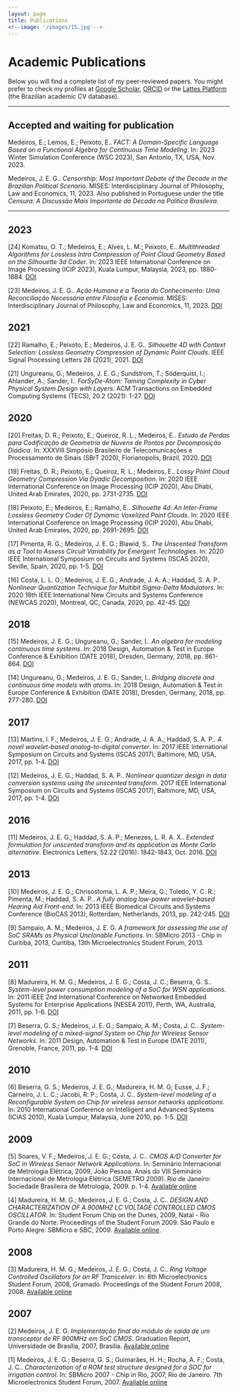 ```yaml
---
layout: page
title: Publications
<!--image: '/images/15.jpg'-->
---
```


# Academic Publications

Below you will find a complete list of my peer-reviewed papers. You might prefer to check my profiles at [Google Scholar](https://scholar.google.com/citations?user=uwoh_14AAAAJ&hl=en), [ORCID](https://orcid.org/0000-0001-6529-0780) or the [Lattes Platform](http://lattes.cnpq.br/2307490672260330) (the Brazilian academic CV database).

---

## Accepted and waiting for publication

Medeiros, E.; Lemos, E.; Peixoto, E.. *FACT: A Domain-Specific Language Based on a Functional Algebra for Continuous Time Modeling*. In: 2023 Winter Simulation Conference (WSC 2023), San Antonio, TX, USA, Nov. 2023.

Medeiros, J. E. G.. *Censorship: Most Important Debate of the Decade in the Brazilian Political Scenario*. MISES: Interdisciplinary Journal of Philosophy, Law and Economics, 11, 2023. Also published in Portuguese under the title *Censura: A Discussão Mais Importante da Década na Política Brasileira*.

---

## 2023

[24] Komatsu, O. T.; Medeiros, E.; Alves, L. M.; Peixoto, E.. *Multithreaded Algorithms for Lossless Intra Compression of Point Cloud Geometry Based on the Silhouette 3d Coder*. In: 2023 IEEE International Conference on Image Processing (ICIP 2023), Kuala Lumpur, Malaysia, 2023, pp. 1880-1884. [DOI](https://doi.org/10.1109%2Ficip49359.2023.10222713)

[23] Medeiros, J. E. G.. *Ação Humana e a Teoria do Conhecimento: Uma Reconciliação Necessária entre Filosofia e Economia*. MISES: Interdisciplinary Journal of Philosophy, Law and Economics, 11, 2023. [DOI](https://doi.org/10.30800/mises.2023.v11.1513)

## 2021

[22] Ramalho, E.; Peixoto, E.; Medeiros, J. E. G.. *Silhouette 4D with Context Selection: Lossless Geometry Compression of Dynamic Point Clouds*. IEEE Signal Processing Letters 28 (2021), 2021. [DOI](https://doi.org/10.1109%2Flsp.2021.3102525)

[21] Ungureanu, G.; Medeiros, J. E. G.; Sundstrom, T.; Söderquist, I.; Ahlander, A.; Sander, I.. *ForSyDe-Atom: Taming Complexity in Cyber Physical System Design with Layers*. ACM Transactions on Embedded Computing Systems (TECS), 20.2 (2021): 1-27. [DOI](https://doi.org/10.1145%2F3424667)


## 2020

[20] Freitas, D. R.; Peixoto, E.; Queiroz, R. L.; Medeiros, E.. *Estudo de Perdas para Codificação de Geometria de Nuvens de Pontos por Decomposição Diádica*. In: XXXVIII Simpósio Brasileiro de Telecomunicações e Processamento de Sinais (SBrT 2020), Florianopolis, Brazil, 2020. [DOI](https://doi.org/10.14209/sbrt.2020.1570658416)

[19] Freitas, D. R.; Peixoto, E.; Queiroz, R. L.; Medeiros, E.. *Lossy Point Cloud Geometry Compression Via Dyadic Decomposition*. In: 2020 IEEE International Conference on Image Processing (ICIP 2020), Abu Dhabi, United Arab Emirates, 2020, pp. 2731-2735. [DOI](https://doi.org/10.1109%2Ficip40778.2020.9190910)

[18] Peixoto, E.; Medeiros, E.; Ramalho, E.. *Silhouette 4d: An Inter-Frame Lossless Geometry Coder Of Dynamic Voxelized Point Clouds*. In: 2020 IEEE International Conference on Image Processing (ICIP 2020), Abu Dhabi, United Arab Emirates, 2020, pp. 2691-2695. [DOI](https://doi.org/10.1109%2Ficip40778.2020.9190648)

[17] Pimenta, R. G.; Medeiros, J. E. G.; Blawid, S.. *The Unscented Transform as a Tool to Assess Circuit Variability for Emergent Technologies*. In: 2020 IEEE International Symposium on Circuits and Systems (ISCAS 2020), Seville, Spain, 2020, pp. 1-5. [DOI](https://doi.org/10.1109%2Fiscas45731.2020.9181094)

[16] Costa, L. L. O.; Medeiros, J. E. G.; Andrade, J. A. A.; Haddad, S. A. P.. *Nonlinear Quantization Technique for Multibit Sigma-Delta Modulators*. In: 2020 18th IEEE International New Circuits and Systems Conference (NEWCAS 2020), Montreal, QC, Canada, 2020, pp. 42-45. [DOI](https://doi.org/10.1109%2Fnewcas49341.2020.9159816)


## 2018

[15] Medeiros, J. E. G.; Ungureanu, G.; Sander, I.. *An algebra for modeling continuous time systems*. In: 2018 Design, Automation & Test in Europe Conference & Exhibition (DATE 2018), Dresden, Germany, 2018, pp. 861-864. [DOI](https://doi.org/10.23919%2Fdate.2018.8342126)

[14] Ungureanu, G.; Medeiros, J. E. G.; Sander, I.. *Bridging discrete and continuous time models with atoms*. In: 2018 Design, Automation & Test in Europe Conference & Exhibition (DATE 2018), Dresden, Germany, 2018, pp. 277-280. [DOI](https://doi.org/10.23919%2Fdate.2018.8342019)


## 2017

[13] Martins, I. F.; Medeiros, J. E. G.; Andrade, J. A. A.; Haddad, S. A. P.. *A novel wavelet-based analog-to-digital converter*. In: 2017 IEEE International Symposium on Circuits and Systems (ISCAS 2017), Baltimore, MD, USA, 2017, pp. 1-4. [DOI](https://doi.org/10.1109%2Fiscas.2017.8050622)

[12] Medeiros, J. E. G.; Haddad, S. A. P.. *Nonlinear quantizer design in data conversion systems using the unscented transform*. 2017 IEEE International Symposium on Circuits and Systems (ISCAS 2017), Baltimore, MD, USA, 2017, pp. 1-4. [DOI](https://doi.org/10.1109%2Fiscas.2017.8050478)


## 2016

[11] Medeiros, J. E. G.; Haddad, S. A. P.; Menezes, L. R. A. X.. *Extended formulation for unscented transform and its application as Monte Carlo alternative*. Electronics Letters, 52.22 (2016): 1842-1843, Oct. 2016. [DOI](https://doi.org/10.1049%2Fel.2016.2867)


## 2013

[10] Medeiros, J. E. G.; Chrisostoma, L. A. P.; Meira, G.; Toledo, Y. C. R.; Pimenta, M.; Haddad, S. A. P.. *A fully analog low-power wavelet-based Hearing Aid Front-end*. In: 2013 IEEE Biomedical Circuits and Systems Conference (BioCAS 2013), Rotterdam, Netherlands, 2013, pp. 242-245. [DOI](https://doi.org/10.1109%2Fbiocas.2013.6679684)

[9] Sampaio, A. M.; Medeiros, J. E. G. *A framework for assessing the use of SoC SRAMs as Physical Unclonable Functions*. In: SBMicro 2013 - Chip in Curitiba, 2013, Curitiba, 13th Microelectronics Student Forum, 2013. 


## 2011

[8] Madureira, H. M. G.; Medeiros, J. E. G.; Costa, J. C.; Beserra, G. S.. *System-level power consumption modeling of a SoC for WSN applications*. In: 2011 IEEE 2nd International Conference on Networked Embedded Systems for Enterprise Applications (NESEA 2011), Perth, WA, Australia, 2011, pp. 1-6. [DOI](https://doi.org/10.1109%2Fnesea.2011.6144934)

[7] Beserra, G. S.; Medeiros, J. E. G.; Sampaio, A. M.; Costa, J. C.. *System-level modeling of a mixed-signal System on Chip for Wireless Sensor Networks*. In: 2011 Design, Automation & Test in Europe (DATE 2011), Grenoble, France, 2011, pp. 1-4. [DOI](https://doi.org/10.1109%2Fdate.2011.5763320)


## 2010

[6] Beserra, G. S.; Medeiros, J. E. G.; Madureira, H. M. G; Eusse, J. F.; Carneiro, J. L. C.; Jacobi, R. P.; Costa, J. C.. *System-level modeling of a Reconfigurable System on Chip for wireless sensor networks applications*. In: 2010 International Conference on Intelligent and Advanced Systems (ICIAS 2010), Kuala Lumpur, Malaysia, June 2010, pp. 1-5. [DOI](https://doi.org/10.1109%2Ficias.2010.5716264)


## 2009

[5] Soares, V. F.; Medeiros, J. E. G.; Costa, J. C.. *CMOS A/D Converter for SoC in Wireless Sensor Network Applications*. In: Seminário Internacional de Metrologia Elétrica, 2009, João Pessoa. Anais do VIII Seminário Internacional de Metrologia Elétrica (SEMETRO 2009). Rio de Janeiro: Sociedade Brasileira de Metrologia, 2009. p. 1-4. [Available online](https://www.academia.edu/download/41234803/CMOS_AD_Converter_for_SOC_in_Wireless_Se20160114-7159-1ylbb43.pdf20160115-19908-gpfn2j.pdf)

[4] Madureira, H. M. G.; Medeiros, J. E. G.; Costa, J. C.. *DESIGN AND CHARACTERIZATION OF A 900MHZ LC VOLTAGE CONTROLLED CMOS OSCILLATOR*. In: Student Forum Chip on the Dunes, 2009, Natal - Rio Grande do Norte. Proceedings of the Student Forum 2009. São Paulo e Porto Alegre: SBMicro e SBC, 2009. [Available online](https://sbmicro.org.br/sforum-eventos/sforum2009/madureira.pdf).


## 2008

[3] Madureira, H. M. G.; Medeiros, J. E. G.; Costa, J. C.. *Ring Voltage Controlled Oscillators for an RF Transceiver*. In: 8th Microelectronics Student Forum, 2008, Gramado. Proceedings of the Student Forum 2008, 2008. [Available online](https://sbmicro.org.br/sforum-eventos/sforum2008/11.pdf)


## 2007

[2] Medeiros, J. E. G. *Implementação final do módulo de saída de um transceptor de RF 900MHz em SoC CMOS*. Graduation Report, Universidade de Brasília, 2007, Brasília. [Available online](https://bdm.unb.br/bitstream/10483/907/1/2007_Jos%C3%A9EdilGuimar%C3%A3esdeMedeiros.pdf)

[1] Medeiros, J. E. G.; Beserra, G. S.; Guimarães, H. H.; Rocha, A. F.; Costa, J. C.. *Characterization of a ROM test structure designed for a SOC for irrigation control*. In: SBMicro 2007 - Chip in Rio, 2007, Rio de Janeiro. 7th Microelectronics Student Forum, 2007. [Available online](https://sbmicro.org.br/sforum-eventos/sforum2007/27_Arquivo_Final.pdf)
